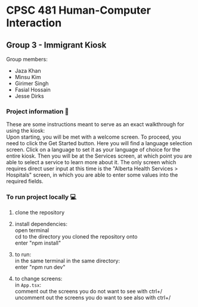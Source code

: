 # CPSC 481 Human-Computer Interaction
## Group 3 - Immigrant Kiosk

Group members:
- Jaza Khan
- Minsu Kim
- Girimer Singh
- Fasial Hossain
- Jesse Dirks

### Project information 📄
These are some instructions meant to serve as an exact walkthrough for using the kiosk:<br>
Upon starting, you will be met with a welcome screen. To proceed, you need to click the Get Started button. Here you will find a language selection screen. Click on a language to set it as your language of choice for the entire kiosk. Then you will be at the Services screen, at which point you are able to select a service to learn more about it. The only screen which requires direct user input at this time is the "Alberta Health Services > Hospitals" screen, in which you are able to enter some values into the required fields. 


### To run project locally 💻

1. clone the repository

2. install dependencies:<br>
  open terminal<br>
  cd to the directory you cloned the repository onto<br>
  enter "npm install"<br>

3. to run:<br>
in the same terminal in the same directory:<br>
enter "npm run dev"<br>

4. to change screens:<br>
in `App.tsx`:<br>
comment out the screens you do not want to see with ctrl+/<br>
uncomment out the screens you do want to see also with ctrl+/<br>
